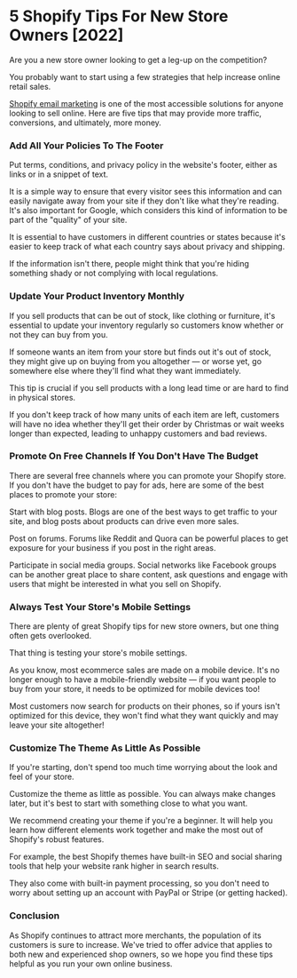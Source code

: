 # 5 Shopify Tips For New Store Owners [2022]

Are you a new store owner looking to get a leg-up on the competition? 

You probably want to start using a few strategies that help increase online retail sales. 

[Shopify email marketing](https://targetbay.com/blog/shopify-email-marketing-guide/) is one of the most accessible solutions for anyone looking to sell online. Here are five tips that may provide more traffic, conversions, and ultimately, more money.

### Add All Your Policies To The Footer

Put terms, conditions, and privacy policy in the website's footer, either as links or in a snippet of text. 

It is a simple way to ensure that every visitor sees this information and can easily navigate away from your site if they don't like what they're reading. It's also important for Google, which considers this kind of information to be part of the "quality" of your site.

It is essential to have customers in different countries or states because it's easier to keep track of what each country says about privacy and shipping. 

If the information isn't there, people might think that you're hiding something shady or not complying with local regulations.

### Update Your Product Inventory Monthly

If you sell products that can be out of stock, like clothing or furniture, it's essential to update your inventory regularly so customers know whether or not they can buy from you. 

If someone wants an item from your store but finds out it's out of stock, they might give up on buying from you altogether — or worse yet, go somewhere else where they'll find what they want immediately.

This tip is crucial if you sell products with a long lead time or are hard to find in physical stores. 

If you don't keep track of how many units of each item are left, customers will have no idea whether they'll get their order by Christmas or wait weeks longer than expected, leading to unhappy customers and bad reviews. 

### Promote On Free Channels If You Don't Have The Budget

There are several free channels where you can promote your Shopify store. If you don't have the budget to pay for ads, here are some of the best places to promote your store:

Start with blog posts. Blogs are one of the best ways to get traffic to your site, and blog posts about products can drive even more sales. 

Post on forums. Forums like Reddit and Quora can be powerful places to get exposure for your business if you post in the right areas.

Participate in social media groups. Social networks like Facebook groups can be another great place to share content, ask questions and engage with users that might be interested in what you sell on Shopify. 

### Always Test Your Store's Mobile Settings

There are plenty of great Shopify tips for new store owners, but one thing often gets overlooked.

That thing is testing your store's mobile settings.

As you know, most ecommerce sales are made on a mobile device. It's no longer enough to have a mobile-friendly website — if you want people to buy from your store, it needs to be optimized for mobile devices too! 

Most customers now search for products on their phones, so if yours isn't optimized for this device, they won't find what they want quickly and may leave your site altogether!

### Customize The Theme As Little As Possible

If you're starting, don't spend too much time worrying about the look and feel of your store.

Customize the theme as little as possible. You can always make changes later, but it's best to start with something close to what you want.

We recommend creating your theme if you're a beginner. It will help you learn how different elements work together and make the most out of Shopify's robust features.

For example, the best Shopify themes have built-in SEO and social sharing tools that help your website rank higher in search results. 

They also come with built-in payment processing, so you don't need to worry about setting up an account with PayPal or Stripe (or getting hacked).

### Conclusion

As Shopify continues to attract more merchants, the population of its customers is sure to increase. We've tried to offer advice that applies to both new and experienced shop owners, so we hope you find these tips helpful as you run your own online business.


